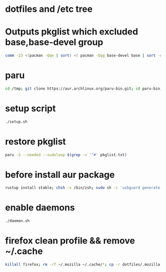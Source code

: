 # dotfiles and /etc tree

# Outputs pkglist which excluded base,base-devel group

```bash
comm -23 <(pacman -Qqe | sort) <( pacman -Qqg base-devel base | sort -u) > pkglist.txt
```

# paru

```bash
cd /tmp; git clone https://aur.archlinux.org/paru-bin.git; cd paru-bin; makepkg -si
```

# setup script

```bash
./setup.sh
```

# restore pkglist

```bash
paru -S --needed --sudoloop $(grep -v '^#' pkglist.txt)
```

# before install aur package

```bash
rustup install stable; chsh -s /bin/zsh; sudo sh -c 'usbguard generate-policy -PH > /etc/usbguard/rules.conf'; ./fix-permission-for-gnupg.sh
```

# enable daemons

```bash
./daemon.sh
```

# firefox clean profile && remove ~/.cache

```bash
killall firefox; rm -rf ~/.mozilla ~/.cache/*; cp -r dotfiles/.mozilla ~
```
